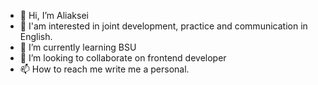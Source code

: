 - 👋 Hi, I’m Aliaksei 
- 👀 I'am interested in joint development, practice and communication in English.
- 🌱 I’m currently learning BSU
- 💞️ I’m looking to collaborate on frontend developer
- 📫 How to reach me write me a personal.
